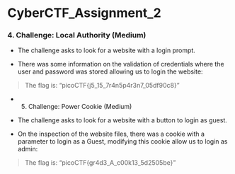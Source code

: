 # CyberCTF_Assignment_2

### 4. Challenge: Local Authority (Medium)

* The challenge asks to look for a website with a login prompt.
    

* There was some information on the validation of credentials where the user and password was stored allowing us to login the website:

> The flag is: “picoCTF{j5_15_7r4n5p4r3n7_05df90c8}”

* 5. Challenge: Power Cookie (Medium)

* The challenge asks to look for a website with a button to login as guest.
   
 

* On the inspection of the website files, there was a cookie with a parameter to login as a Guest, modifying this cookie allow us to login as admin:

> The flag is: “picoCTF{gr4d3_A_c00k13_5d2505be}”
